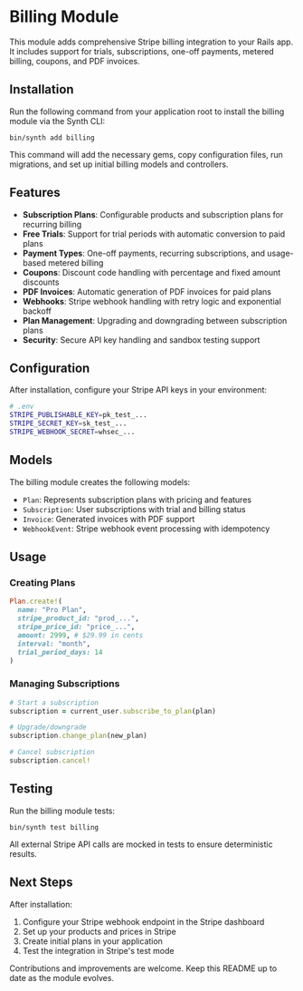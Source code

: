 # Billing Module

This module adds comprehensive Stripe billing integration to your Rails app. It includes support for trials, subscriptions, one-off payments, metered billing, coupons, and PDF invoices.

## Installation

Run the following command from your application root to install the billing module via the Synth CLI:

```
bin/synth add billing
```

This command will add the necessary gems, copy configuration files, run migrations, and set up initial billing models and controllers.

## Features

- **Subscription Plans**: Configurable products and subscription plans for recurring billing
- **Free Trials**: Support for trial periods with automatic conversion to paid plans
- **Payment Types**: One-off payments, recurring subscriptions, and usage-based metered billing
- **Coupons**: Discount code handling with percentage and fixed amount discounts
- **PDF Invoices**: Automatic generation of PDF invoices for paid plans
- **Webhooks**: Stripe webhook handling with retry logic and exponential backoff
- **Plan Management**: Upgrading and downgrading between subscription plans
- **Security**: Secure API key handling and sandbox testing support

## Configuration

After installation, configure your Stripe API keys in your environment:

```bash
# .env
STRIPE_PUBLISHABLE_KEY=pk_test_...
STRIPE_SECRET_KEY=sk_test_...
STRIPE_WEBHOOK_SECRET=whsec_...
```

## Models

The billing module creates the following models:

- `Plan`: Represents subscription plans with pricing and features
- `Subscription`: User subscriptions with trial and billing status
- `Invoice`: Generated invoices with PDF support
- `WebhookEvent`: Stripe webhook event processing with idempotency

## Usage

### Creating Plans

```ruby
Plan.create!(
  name: "Pro Plan",
  stripe_product_id: "prod_...",
  stripe_price_id: "price_...",
  amount: 2999, # $29.99 in cents
  interval: "month",
  trial_period_days: 14
)
```

### Managing Subscriptions

```ruby
# Start a subscription
subscription = current_user.subscribe_to_plan(plan)

# Upgrade/downgrade
subscription.change_plan(new_plan)

# Cancel subscription
subscription.cancel!
```

## Testing

Run the billing module tests:

```
bin/synth test billing
```

All external Stripe API calls are mocked in tests to ensure deterministic results.

## Next Steps

After installation:

1. Configure your Stripe webhook endpoint in the Stripe dashboard
2. Set up your products and prices in Stripe
3. Create initial plans in your application
4. Test the integration in Stripe's test mode

Contributions and improvements are welcome. Keep this README up to date as the module evolves.